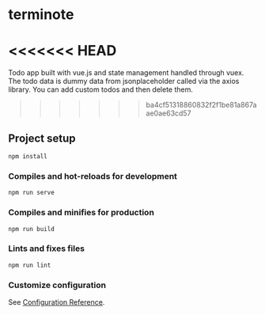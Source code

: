 # terminote
<<<<<<< HEAD
=======
Todo app built with vue.js and state management handled through vuex.
The todo data is dummy data from jsonplaceholder called via the axios library.
You can add custom todos and then delete them.
>>>>>>> ba4cf51318860832f2f1be81a867aae0ae63cd57

## Project setup
```
npm install
```

### Compiles and hot-reloads for development
```
npm run serve
```

### Compiles and minifies for production
```
npm run build
```

### Lints and fixes files
```
npm run lint
```

### Customize configuration
See [Configuration Reference](https://cli.vuejs.org/config/).
